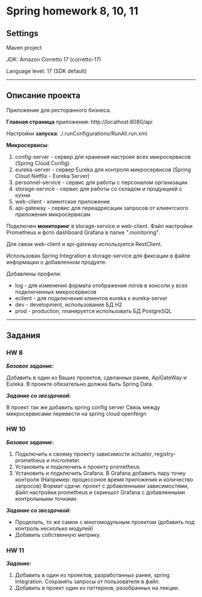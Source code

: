 # Spring homework 8, 10, 11

## Settings

Maven project

JDK: Amazon Corretto 17 (corretto-17)

Language level: 17 (SDK default)

---

## Описание проекта

Приложение для ресторанного бизнеса.

**Главная страница** приложения: http://localhost:8080/api

Настройки **запуска**: ./.runConfigurations/RunAll.run.xml

**Микросервисы**:

1. config-server - сервер для хранения настроек всех микросервисов (Spring Cloud Config)
2. eureka-server - сервер Eureka для контроля микросервисов (Spring Cloud Netflix - Eureka Server)
3. personnel-service - сервис для работы с персоналом организации
4. storage-service - сервис для работы со складом и продукцией с кухни
5. web-client - клиентское приложение
6. api-gateway - сервис для переадресации запросов от клиентского приложения микросервисам

Подключен **мониторинг** в storage-service и web-client.
Файл настройки Prometheus и фото dashboard Grafana в папке ".monitoring".

Для связи web-client и api-gateway используется RestClient.

Использован Spring Integration в storage-service для фиксации в файле информации о добавленном продукте.

Добавлены профили:

* log - для изменения формата отображения логов в консоли у всех подключенных микросервисов
* eclient - для подключения клиентов eureka к eureka-server
* dev - development, использование БД H2
* prod - production, планируется использовать БД PostgreSQL

---

## Задания

### HW 8

**_Базовое задание:_**

Добавить в один из Ваших проектов, сделанных ранее, ApiGateWay и Eureka.
В проекте обязательно должна быть Spring Data.

**_Задание со звездочкой:_**

В проект так же добавить spring config server
Связь между микросервисами перевести на spring cloud openfeign

### HW 10

**_Базовое задание:_**

1) Подключить к своему проекту зависимости actuator, registry-prometheus и micrometer.
2) Установить и подключить к проекту prometheus
3) Установить и подключить Grafana. В Grafana добавить пару точеу контроля (Например: процессоное время
   приложения и количество запросов)
   Формат сдачи: проект с добавленными зависимостями, файл настройки prometheus и скриншот Grafana с
   добавленными контрольными точками.

**_Задание со звездочкой:_**

* Проделать, то же самое с многомодульным проектом (добавить под контроль несколько модулей)
* Добавить собственную метрику.

### HW 11

**_Задание:_**

1) Добавить в один из проектов, разработанных ранее, spring Integration. Сохранять запросы от пользователя в
   файл.
2) Добавить в проект один из паттернов, разобранных на лекции.